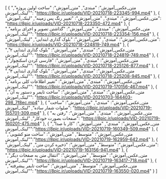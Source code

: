 [ { "متن_عکس_آموزش": "مبتدی", "متن_آموزش": "ساخت اولین پروژه", "لینک_آموزش": "https://8pic.ir/uploads/VID-20210718-223345-994.mp4" }, { "متن_عکس_آموزش": "مبتدی", "متن_آموزش": "تغییر رنگ پس زمینه", "لینک_آموزش": "https://8pic.ir/uploads/VID-20210718-223350-472.mp4" }, { "متن_عکس_آموزش": "مبتدی", "متن_آموزش": "گذاشتن تصویر و اجرای برنامه", "لینک_آموزش": "https://8pic.ir/uploads/VID-20210718-223354-156.mp4" }, { "متن_عکس_آموزش": "مبتدی", "متن_آموزش": "بلوک گذاری ابتدایی", "لینک_آموزش": "https://8pic.ir/uploads/VID-20210718-224819-749.mp4" }, { "متن_عکس_آموزش": "مبتدی", "متن_آموزش": "بلوک گذاری ابتدایی ۲", "لینک_آموزش": "https://8pic.ir/uploads/VID-20210718-224819-749.mp4" }, { "متن_عکس_آموزش": "مبتدی", "متن_آموزش": "فارسی کردن اسکتچوار", "لینک_آموزش": "https://8pic.ir/uploads/VID-20210718-225126-877.mp4" }, { "متن_عکس_آموزش": "مبتدی", "متن_آموزش": "بلوک گذاری ابتدایی ۳", "لینک_آموزش": "https://8pic.ir/uploads/VID-20210718-225208-945.mp4" }, { "متن_عکس_آموزش": "مبتدی", "متن_آموزش": "تغییر اطلاعات کلی برنامه", "لینک_آموزش": "https://8pic.ir/uploads/VID-20210719-170156-467.mp4" }, { "متن_عکس_آموزش": "مبتدی", "متن_آموزش": "ساخت تایمر و دستور به آن", "لینک_آموزش": "https://8pic.ir/uploads/VID-20210703-164403-298_7f8ec.mp4" }, { "متن_عکس_آموزش": "مبتدی", "متن_آموزش": "ساخت صلوات شمار ساده", "لینک_آموزش": "https://8pic.ir/uploads/VID-20210719-155701-309.mp4" }, { "متن_عکس_آموزش": "مبتدی", "متن_آموزش": "رفتن به صفحات بصورت خودکار", "لینک_آموزش": "https://8pic.ir/uploads/VID-20210719-160201-475.mp4" }, { "متن_عکس_آموزش": "مبتدی", "متن_آموزش": "کار با صدا", "لینک_آموزش":"https://8pic.ir/uploads/VID-20210719-160349-509.mp4" }, { "متن_عکس_آموزش": "متوسط", "متن_آموزش": "ساخت منو کشویی", "لینک_آموزش":"https://8pic.ir/uploads/VID-20210719-162959-642.mp4" }, { "متن_عکس_آموزش": "متوسط", "متن_آموزش": "ذخیره کردن متن", "لینک_آموزش": "https://8pic.ir/uploads/VID-20210719-163156-941.mp4" }, { "متن_عکس_آموزش": "متوسط", "متن_آموزش": "انتقال متن به صفحات دیگر", "لینک_آموزش": "https://8pic.ir/uploads/VID-20210719-163417-718.mp4" }, { "متن_عکس_آموزش": "متوسط", "متن_آموزش": "ساخت تایمر پیشرفته", "لینک_آموزش": "https://8pic.ir/uploads/VID-20210719-163550-020.mp4" } ]

